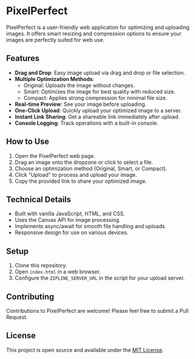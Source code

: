 # PixelPerfect

PixelPerfect is a user-friendly web application for optimizing and uploading images. It offers smart resizing and compression options to ensure your images are perfectly suited for web use.

## Features

- **Drag and Drop**: Easy image upload via drag and drop or file selection.
- **Multiple Optimization Methods**: 
  - Original: Uploads the image without changes.
  - Smart: Optimizes the image for best quality with reduced size.
  - Compact: Applies strong compression for minimal file size.
- **Real-time Preview**: See your image before uploading.
- **One-Click Upload**: Quickly upload your optimized image to a server.
- **Instant Link Sharing**: Get a shareable link immediately after upload.
- **Console Logging**: Track operations with a built-in console.

## How to Use

1. Open the PixelPerfect web page.
2. Drag an image onto the dropzone or click to select a file.
3. Choose an optimization method (Original, Smart, or Compact).
4. Click "Upload" to process and upload your image.
5. Copy the provided link to share your optimized image.

## Technical Details

- Built with vanilla JavaScript, HTML, and CSS.
- Uses the Canvas API for image processing.
- Implements async/await for smooth file handling and uploads.
- Responsive design for use on various devices.

## Setup

1. Clone this repository.
2. Open `index.html` in a web browser.
3. Configure the `ZIPLINE_SERVER_URL` in the script for your upload server.

## Contributing

Contributions to PixelPerfect are welcome! Please feel free to submit a Pull Request.

## License

This project is open source and available under the [MIT License](LICENSE).
